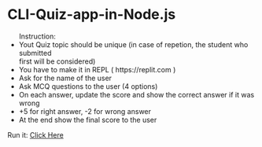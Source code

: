 # CLI-Quiz-app-in-Node.js
<ul>
Instruction:
    <li>Yout Quiz topic should be unique (in case of repetion, the student who submitted </li>first will be considered)
    <li>You have to make it in REPL ( https://replit.com )</li>
    <li>Ask for the name of the user</li>
    <li>Ask MCQ questions to the user (4 options)</li>
    <li>On each answer, update the score and show the correct answer if it was wrong</li>
    <li>+5 for right answer, -2 for wrong answer</li>
    <li>At the end show the final score to the user</li>
</ul>
Run it: <a href="https://replit.com/@AAMIRSOHELBURMA/CLI-Quiz-app-in-Nodejs-1#index.js"> Click Here</a>